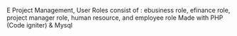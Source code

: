 E Project Management, User Roles consist of : ebusiness role, efinance role, project manager role, human resource, and employee role
Made with PHP (Code igniter) & Mysql